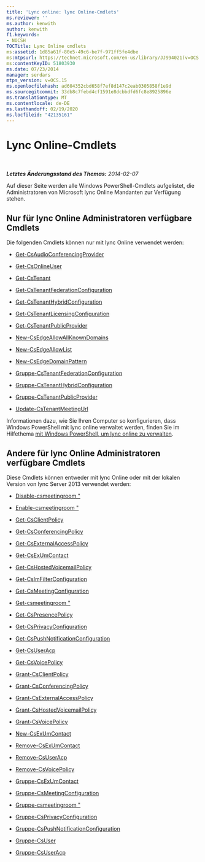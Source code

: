 ```yaml
---
title: 'Lync online: lync Online-Cmdlets'
ms.reviewer: ''
ms.author: kenwith
author: kenwith
f1.keywords:
- NOCSH
TOCTitle: Lync Online cmdlets
ms:assetid: 1d85a61f-80e5-49c6-be7f-971ff5fe4dbe
ms:mtpsurl: https://technet.microsoft.com/en-us/library/JJ994021(v=OCS.15)
ms:contentKeyID: 51803930
ms.date: 07/23/2014
manager: serdars
mtps_version: v=OCS.15
ms.openlocfilehash: ad604352cbd658f7ef8d147c2eab0305858f1e9d
ms.sourcegitcommit: 33db8c7febd4cf1591e8dcbbdfd6fc8e8925896e
ms.translationtype: MT
ms.contentlocale: de-DE
ms.lasthandoff: 02/19/2020
ms.locfileid: "42135161"
---
```

<div data-xmlns="http://www.w3.org/1999/xhtml">

<div class="topic" data-xmlns="http://www.w3.org/1999/xhtml" data-msxsl="urn:schemas-microsoft-com:xslt" data-cs="http://msdn.microsoft.com/">

<div data-asp="https://msdn2.microsoft.com/asp">

# <a name="lync-online-cmdlets"></a>Lync Online-Cmdlets

</div>

<div id="mainSection">

<div id="mainBody">

<span> </span>

_**Letztes Änderungsstand des Themas:** 2014-02-07_

Auf dieser Seite werden alle Windows PowerShell-Cmdlets aufgelistet, die Administratoren von Microsoft lync Online Mandanten zur Verfügung stehen.

<div>

## <a name="cmdlets-available-only-to-lync-online-administrators"></a>Nur für lync Online Administratoren verfügbare Cmdlets

Die folgenden Cmdlets können nur mit lync Online verwendet werden:

  - [Get-CsAudioConferencingProvider](https://technet.microsoft.com/library/JJ994030(v=OCS.15))

  - [Get-CsOnlineUser](https://technet.microsoft.com/library/JJ994026(v=OCS.15))

  - [Get-CsTenant](https://technet.microsoft.com/library/JJ994044(v=OCS.15))

  - [Get-CsTenantFederationConfiguration](https://technet.microsoft.com/library/JJ994072(v=OCS.15))

  - [Get-CsTenantHybridConfiguration](https://technet.microsoft.com/library/JJ994034(v=OCS.15))

  - [Get-CsTenantLicensingConfiguration](https://technet.microsoft.com/library/Dn362770(v=OCS.15))

  - [Get-CsTenantPublicProvider](https://technet.microsoft.com/library/JJ994016(v=OCS.15))

  - [New-CsEdgeAllowAllKnownDomains](https://technet.microsoft.com/library/JJ994088(v=OCS.15))

  - [New-CsEdgeAllowList](https://technet.microsoft.com/library/JJ994023(v=OCS.15))

  - [New-CsEdgeDomainPattern](https://technet.microsoft.com/library/JJ994040(v=OCS.15))

  - [Gruppe-CsTenantFederationConfiguration](https://technet.microsoft.com/library/JJ994080(v=OCS.15))

  - [Gruppe-CsTenantHybridConfiguration](https://technet.microsoft.com/library/JJ994046(v=OCS.15))

  - [Gruppe-CsTenantPublicProvider](https://technet.microsoft.com/library/JJ994047(v=OCS.15))

  - [Update-CsTenantMeetingUrl](https://technet.microsoft.com/library/Dn424754(v=OCS.15))

Informationen dazu, wie Sie Ihren Computer so konfigurieren, dass Windows PowerShell mit lync online verwaltet werden, finden Sie im Hilfethema [mit Windows PowerShell, um lync online zu verwalten](https://technet.microsoft.com/library/Dn362831(v=OCS.15)).

</div>

<div>

## <a name="other-cmdlets-available-to-lync-online-administrators"></a>Andere für lync Online Administratoren verfügbare Cmdlets

Diese Cmdlets können entweder mit lync Online oder mit der lokalen Version von lync Server 2013 verwendet werden:

  - [Disable-csmeetingroom "](https://technet.microsoft.com/library/JJ204723(v=OCS.15))

  - [Enable-csmeetingroom "](https://technet.microsoft.com/library/JJ205062(v=OCS.15))

  - [Get-CsClientPolicy](https://technet.microsoft.com/library/Gg398830(v=OCS.15))

  - [Get-CsConferencingPolicy](https://technet.microsoft.com/library/Gg398293(v=OCS.15))

  - [Get-CsExternalAccessPolicy](https://technet.microsoft.com/library/Gg425805(v=OCS.15))

  - [Get-CsExUmContact](https://technet.microsoft.com/library/Gg412725(v=OCS.15))

  - [Get-CsHostedVoicemailPolicy](https://technet.microsoft.com/library/Gg398348(v=OCS.15))

  - [Get-CsImFilterConfiguration](https://technet.microsoft.com/library/Gg398980(v=OCS.15))

  - [Get-CsMeetingConfiguration](https://technet.microsoft.com/library/Gg425875(v=OCS.15))

  - [Get-csmeetingroom "](https://technet.microsoft.com/library/JJ205277(v=OCS.15))

  - [Get-CsPresencePolicy](https://technet.microsoft.com/library/Gg398463(v=OCS.15))

  - [Get-CsPrivacyConfiguration](https://technet.microsoft.com/library/Gg413002(v=OCS.15))

  - [Get-CsPushNotificationConfiguration](https://technet.microsoft.com/library/Hh690049(v=OCS.15))

  - [Get-CsUserAcp](https://technet.microsoft.com/library/Gg398978(v=OCS.15))

  - [Get-CsVoicePolicy](https://technet.microsoft.com/library/Gg398101(v=OCS.15))

  - [Grant-CsClientPolicy](https://technet.microsoft.com/library/Gg412942(v=OCS.15))

  - [Grant-CsConferencingPolicy](https://technet.microsoft.com/library/Gg425937(v=OCS.15))

  - [Grant-CsExternalAccessPolicy](https://technet.microsoft.com/library/Gg425942(v=OCS.15))

  - [Grant-CsHostedVoicemailPolicy](https://technet.microsoft.com/library/Gg412829(v=OCS.15))

  - [Grant-CsVoicePolicy](https://technet.microsoft.com/library/Gg398828(v=OCS.15))

  - [New-CsExUmContact](https://technet.microsoft.com/library/Gg398139(v=OCS.15))

  - [Remove-CsExUmContact](rehttps://technet.microsoft.com/library/Gg425842(v=OCS.15))

  - [Remove-CsUserAcp](https://technet.microsoft.com/library/Gg398982(v=OCS.15))

  - [Remove-CsVoicePolicy](https://technet.microsoft.com/library/Gg398309(v=OCS.15))

  - [Gruppe-CsExUmContact](https://technet.microsoft.com/library/Gg412944(v=OCS.15))

  - [Gruppe-CsMeetingConfiguration](https://technet.microsoft.com/library/Gg398648(v=OCS.15))

  - [Gruppe-csmeetingroom "](https://technet.microsoft.com/library/JJ204831(v=OCS.15))

  - [Gruppe-CsPrivacyConfiguration](https://technet.microsoft.com/library/Gg398484(v=OCS.15))

  - [Gruppe-CsPushNotificationConfiguration](https://technet.microsoft.com/library/Hh690013(v=OCS.15))

  - [Gruppe-CsUser](https://technet.microsoft.com/library/Gg398510(v=OCS.15))

  - [Gruppe-CsUserAcp](https://technet.microsoft.com/library/Gg413018(v=OCS.15))

</div>

</div>

<span> </span>

</div>

</div>

</div>

